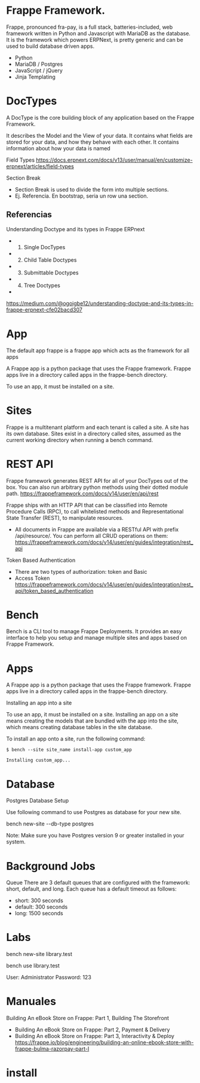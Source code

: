 #  Frappe Framework.

Frappe, pronounced fra-pay, is a full stack, batteries-included, web framework written in Python and Javascript with MariaDB as the database. It is the framework which powers ERPNext, is pretty generic and can be used to build database driven apps.


- Python
- MariaDB / Postgres 
- JavaScript / jQuery
- Jinja Templating

# DocTypes

A DocType is the core building block of any application based on the Frappe Framework.

It describes the Model and the View of your data. It contains what fields are stored for your data, and how they behave with each other. It contains information about how your data is named

Field Types
https://docs.erpnext.com/docs/v13/user/manual/en/customize-erpnext/articles/field-types

Section Break
- Section Break is used to divide the form into multiple sections.
- Ej. Referencia. En bootstrap, seria un row una section.


## Referencias

Understanding Doctype and its types in Frappe ERPnext
- 1. Single DocTypes
- 2. Child Table Doctypes
- 3. Submittable Doctypes
- 4. Tree Doctypes
- 
https://medium.com/@ogoigbe12/understanding-doctype-and-its-types-in-frappe-erpnext-cfe02bacd307

# App

The default app frappe is a frappe app which acts as the framework for all apps

A Frappe app is a python package that uses the Frappe framework. Frappe apps live in a directory called apps in the frappe-bench directory.

To use an app, it must be installed on a site. 

# Sites

Frappe is a multitenant platform and each tenant is called a site. A site has its own database. Sites exist in a directory called sites, assumed as the current working directory when running a bench command.


# REST API 

Frappe framework generates REST API for all of your DocTypes out of the box. You can also run arbitrary python methods using their dotted module path.
https://frappeframework.com/docs/v14/user/en/api/rest


Frappe ships with an HTTP API that can be classified into Remote Procedure Calls (RPC), to call whitelisted methods and Representational State Transfer (REST), to manipulate resources.
- All documents in Frappe are available via a RESTful API with prefix /api/resource/. You can perform all CRUD operations on them:
https://frappeframework.com/docs/v14/user/en/guides/integration/rest_api


Token Based Authentication 
- There are two types of authorization: token and Basic
- Access Token
https://frappeframework.com/docs/v14/user/en/guides/integration/rest_api/token_based_authentication

#  Bench

Bench is a CLI tool to manage Frappe Deployments. It provides an easy interface to help you setup and manage multiple sites and apps based on Frappe Framework.


# Apps

A Frappe app is a python package that uses the Frappe framework. Frappe apps live in a directory called apps in the frappe-bench directory.


Installing an app into a site

To use an app, it must be installed on a site. Installing an app on a site means creating the models that are bundled with the app into the site, which means creating database tables in the site database.


To install an app onto a site, run the following command:

```
$ bench --site site_name install-app custom_app

Installing custom_app...
```

# Database


Postgres Database Setup

Use following command to use Postgres as database for your new site.

bench new-site <site-name> --db-type postgres

Note: Make sure you have Postgres version 9 or greater installed in your system.


# Background Jobs

Queue 
There are 3 default queues that are configured with the framework: short, default, and long. Each queue has a default timeout as follows:

- short: 300 seconds
- default: 300 seconds
- long: 1500 seconds


# Labs




bench new-site library.test

bench use library.test



User: Administrator
Password: 123


# Manuales

Building An eBook Store on Frappe: Part 1, Building The Storefront
- Building An eBook Store on Frappe: Part 2, Payment & Delivery
- Building An eBook Store on Frappe: Part 3, Interactivity & Deploy
https://frappe.io/blog/engineering/building-an-online-ebook-store-with-frappe-bulma-razorpay-part-I


# install